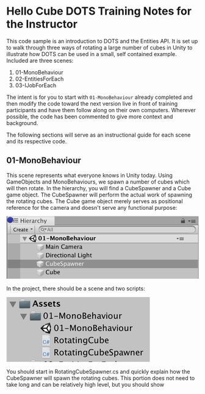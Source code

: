 # Hello Cube DOTS Training Notes for the Instructor

This code sample is an introduction to DOTS and the Entities API.  It is set up to walk through three ways of rotating a large number of cubes in Unity to illustrate how DOTS can be used in a small, self contained example.  Included are three scenes:

1. 01-MonoBehaviour
2. 02-EntitiesForEach
3. 03-IJobForEach

The intent is for you to start with `01-MonoBehaviour` already completed and then modify the code toward the next version live in front of training participants and have them follow along on their own computers.  Wherever possible, the code has been commented to give more context and background.

The following sections will serve as an instructional guide for each scene and its respective code.

## 01-MonoBehaviour
This scene represents what everyone knows in Unity today.  Using GameObjects and MonoBehaviours, we spawn a number of cubes which will then rotate.  In the hierarchy, you will find a CubeSpawner and a Cube game object.  The CubeSpawner will perform the actual work of spawning the rotating cubes.  The Cube game object merely serves as positional reference for the camera and doesn't serve any functional purpose:

![](markdown-resources/01-MonoBehaviour.png)

In the project, there should be a scene and two scripts:

![](markdown-resources/01-MonoBehaviour-Project.png)

You should start in RotatingCubeSpawner.cs and quickly explain how the CubeSpawner will spawn the rotating cubes.  This portion does not need to take long and can be relatively high level, but you should show